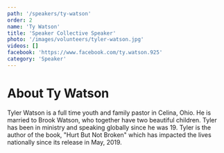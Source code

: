 ```yaml
---
path: '/speakers/ty-watson'
order: 2
name: 'Ty Watson'
title: 'Speaker Collective Speaker'
photo: '/images/volunteers/tyler-watson.jpg'
videos: []
facebook: 'https://www.facebook.com/ty.watson.925'
category: 'Speaker'
---
```


# About Ty Watson

Tyler Watson is a full time youth and family pastor in Celina, Ohio. He is married to Brook Watson, who together have two beautiful children. Tyler has been in ministry and speaking globally since he was 19. Tyler is the author of the book, "Hurt But Not Broken" which has impacted the lives nationally since its release in May, 2019.
